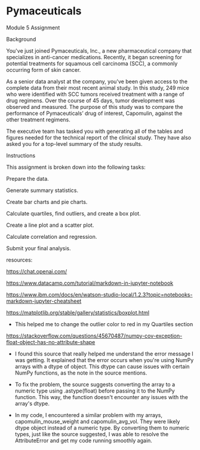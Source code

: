 # Pymaceuticals
Module 5 Assignment

Background

You've just joined Pymaceuticals, Inc., a new pharmaceutical company that specializes in anti-cancer medications. Recently, it began screening for potential treatments for squamous cell carcinoma (SCC), a commonly occurring form of skin cancer.

As a senior data analyst at the company, you've been given access to the complete data from their most recent animal study. In this study, 249 mice who were identified with SCC tumors received treatment with a range of drug regimens. Over the course of 45 days, tumor development was observed and measured. The purpose of this study was to compare the performance of Pymaceuticals’ drug of interest, Capomulin, against the other treatment regimens.

The executive team has tasked you with generating all of the tables and figures needed for the technical report of the clinical study. They have also asked you for a top-level summary of the study results.

Instructions

This assignment is broken down into the following tasks:

Prepare the data.

Generate summary statistics.

Create bar charts and pie charts.

Calculate quartiles, find outliers, and create a box plot.

Create a line plot and a scatter plot.

Calculate correlation and regression.

Submit your final analysis.

resources:

https://chat.openai.com/

https://www.datacamp.com/tutorial/markdown-in-jupyter-notebook

https://www.ibm.com/docs/en/watson-studio-local/1.2.3?topic=notebooks-markdown-jupyter-cheatsheet

https://matplotlib.org/stable/gallery/statistics/boxplot.html 
- This helped me to change the outlier color to red in my Quartiles section


https://stackoverflow.com/questions/45670487/numpy-cov-exception-float-object-has-no-attribute-shape
- I found this source that really helped me understand the error message I was getting. It explained that the error occurs when you're using NumPy arrays with a dtype of object. This dtype can cause issues with certain NumPy functions, as the note in the source mentions.

- To fix the problem, the source suggests converting the array to a numeric type using .astype(float) before passing it to the NumPy function. This way, the function doesn't encounter any issues with the array's dtype.

- In my code, I encountered a similar problem with my arrays, capomulin_mouse_weight and capomulin_avg_vol. They were likely dtype object instead of a numeric type. By converting them to numeric types, just like the source suggested, I was able to resolve the AttributeError and get my code running smoothly again. 
